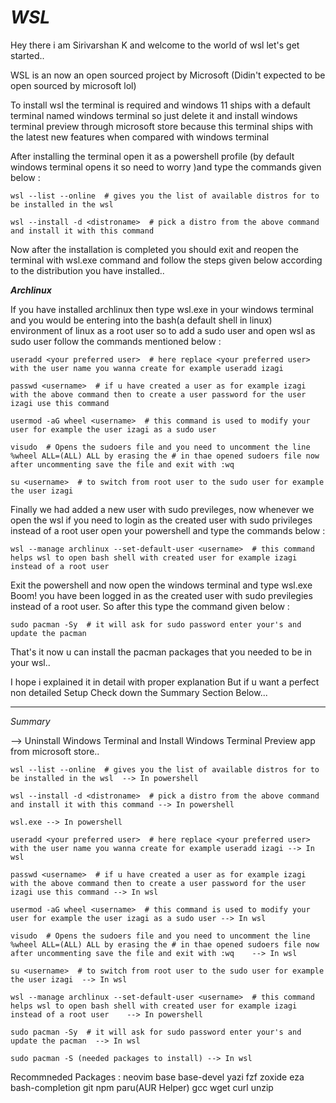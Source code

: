 # *WSL*

Hey there i am Sirivarshan K and welcome to the world of wsl let's get started..

WSL is an now an open sourced project by Microsoft (Didin't expected to be open sourced by microsoft lol)

To install wsl the terminal is required and windows 11 ships with a default terminal named windows terminal so just delete it and install windows terminal preview through microsoft store because this terminal ships with the latest new features when compared with windows terminal

After installing the terminal open it as a powershell profile (by default windows terminal opens it so need to worry )and type the commands given below :

    wsl --list --online  # gives you the list of available distros for to be installed in the wsl  
  
    wsl --install -d <distroname>  # pick a distro from the above command and install it with this command

Now after the installation is completed you should exit and reopen the terminal with wsl.exe command and follow the steps given below according to the distribution you have installed..

<b> *Archlinux* </b>

If you have installed archlinux then type wsl.exe in your windows terminal and you would be entering into the bash(a default shell in linux) environment of linux as a root user so to add a sudo user and open wsl as sudo user follow the commands mentioned below : 
    
    useradd <your preferred user>  # here replace <your preferred user> with the user name you wanna create for example useradd izagi

    passwd <username>  # if u have created a user as for example izagi with the above command then to create a user password for the user izagi use this command 

    usermod -aG wheel <username>  # this command is used to modify your user for example the user izagi as a sudo user 
    
    visudo  # Opens the sudoers file and you need to uncomment the line  %wheel ALL=(ALL) ALL by erasing the # in thae opened sudoers file now after uncommenting save the file and exit with :wq 

    su <username>  # to switch from root user to the sudo user for example the user izagi 

Finally we had added a new user with sudo previleges, now whenever we open the wsl if you need to login as the created user with sudo privileges instead of a root user open your powershell and type the commands below : 

    wsl --manage archlinux --set-default-user <username>  # this command helps wsl to open bash shell with created user for example izagi instead of a root user

Exit the powershell and now open the windows terminal and type wsl.exe Boom! you have been logged in as the created user with sudo previlegies instead of a root user. So after this type the command given below :

    sudo pacman -Sy  # it will ask for sudo password enter your's and update the pacman 

That's it now u can install the pacman packages that you needed to be in your wsl..

I hope i explained it in detail with proper explanation But if u want a perfect non detailed Setup Check down the Summary Section Below...
_____________________________________________________________________________________________________________________________________________________________
*Summary*

--> Uninstall Windows Terminal and Install Windows Terminal Preview app from microsoft store..

    wsl --list --online  # gives you the list of available distros for to be installed in the wsl  --> In powershell 
  
    wsl --install -d <distroname>  # pick a distro from the above command and install it with this command --> In powershell 

    wsl.exe --> In powershell 
    
    useradd <your preferred user>  # here replace <your preferred user> with the user name you wanna create for example useradd izagi --> In wsl

    passwd <username>  # if u have created a user as for example izagi with the above command then to create a user password for the user izagi use this command --> In wsl 

    usermod -aG wheel <username>  # this command is used to modify your user for example the user izagi as a sudo user --> In wsl
    
    visudo  # Opens the sudoers file and you need to uncomment the line  %wheel ALL=(ALL) ALL by erasing the # in thae opened sudoers file now after uncommenting save the file and exit with :wq    --> In wsl

    su <username>  # to switch from root user to the sudo user for example the user izagi  --> In wsl

    wsl --manage archlinux --set-default-user <username>  # this command helps wsl to open bash shell with created user for example izagi instead of a root user    --> In powershell 

    sudo pacman -Sy  # it will ask for sudo password enter your's and update the pacman  --> In wsl 

    sudo pacman -S (needed packages to install) --> In wsl 

Recommneded Packages : neovim base base-devel yazi fzf zoxide eza bash-completion git npm paru(AUR Helper) gcc wget curl unzip 


